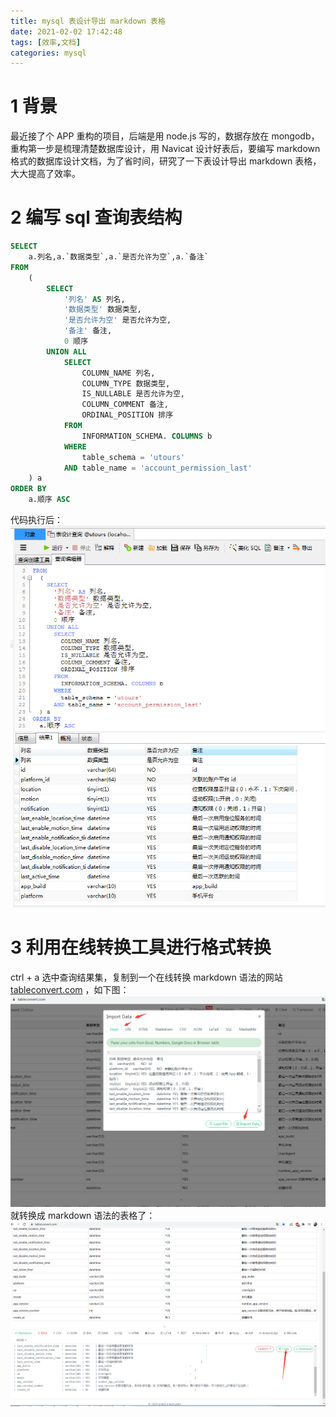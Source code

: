 ```yaml
---
title: mysql 表设计导出 markdown 表格
date: 2021-02-02 17:42:48
tags: [效率,文档]
categories: mysql
---
```

# 1 背景
最近接了个 APP 重构的项目，后端是用 node.js 写的，数据存放在 mongodb，重构第一步是梳理清楚数据库设计，用 Navicat 设计好表后，要编写 markdown 格式的数据库设计文档，为了省时间，研究了一下表设计导出 markdown 表格，大大提高了效率。

# 2 编写 sql 查询表结构

``` sql
SELECT
	a.列名,a.`数据类型`,a.`是否允许为空`,a.`备注`
FROM
	(
		SELECT
			'列名' AS 列名,
			'数据类型' 数据类型,
			'是否允许为空' 是否允许为空,
			'备注' 备注,
			0 顺序
		UNION ALL
			SELECT
				COLUMN_NAME 列名,
				COLUMN_TYPE 数据类型,
				IS_NULLABLE 是否允许为空,
				COLUMN_COMMENT 备注,
				ORDINAL_POSITION 排序
			FROM
				INFORMATION_SCHEMA. COLUMNS b
			WHERE
				table_schema = 'utours'
			AND table_name = 'account_permission_last'
	) a
ORDER BY
	a.顺序 ASC
```

<!-- more -->

代码执行后：
![查询表名对应的表设计](./mysql-table-design-to-markdown-table/mysql-markdown-table.jpg)

# 3 利用在线转换工具进行格式转换

ctrl + a 选中查询结果集，复制到一个在线转换 markdown 语法的网站 [tableconvert.com](https://tableconvert.com/) ，如下图：
![粘贴到 import excel 里](./mysql-table-design-to-markdown-table/table-conver.jpg)
就转换成 markdown 语法的表格了：
![enter description here](./mysql-table-design-to-markdown-table/table-conver-md.jpg)